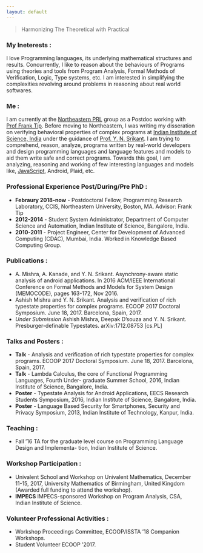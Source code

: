 ```yaml
---
layout: default
---
```


> Harmonizing The Theoretical with Practical


### My Ineterests : 
I love Programming languages, its underlying mathematical structures and results. Concurrently, I like to reason about the behaviours of Programs using theories and tools from Program Analysis, Formal Methods of Verification, Logic, Type systems, etc. I am interested in simplifying the complexities revolving around problems in reasoning about real world softwares. 



### Me :
I am currently at the [Northeastern PRL](http://prl.ccs.neu.edu/) group as a Postdoc working with [Prof Frank Tip](http://www.franktip.org/). Before moving to Northeastern, I was writing my disseration on verifying behavioral properties of complex programs at [Indian Institute of Science, India](https://www.csa.iisc.ac.in/) under the guidance of [Prof. Y. N. Srikant](https://drona.csa.iisc.ac.in/~srikant/).
I am trying to comprehend, reason, analyze, programs written by real-world developers and design programming languages and language features and models to aid them write safe and correct programs. Towards this goal, I am analyzing, reasoning and working of few interesting languages and models like, [JavaScript](https://www.javascript.com/), Android, Plaid, etc.  


### Professional Experience Post/During/Pre PhD :
* **Febraury 2018-now** - Postdoctoral Fellow, Programming Research Laboratory, CCIS, Northeastern University,
				 Boston, MA.
Advisor: Frank Tip
* **2012-2014** - Student System Administrator, Department of Computer Science and Automation,
Indian Institute of Science, Bangalore, India.
* **2010-2011** -  Project Engineer, Center for Development of Advanced Computing (CDAC), Mumbai,
	India.
Worked in Knowledge Based Computing Group.


### Publications :
* A. Mishra, A. Kanade, and Y. N. Srikant. Asynchrony-aware static analysis of android applications. In 2016 ACM/IEEE International Conference on Formal Methods and Models for System Design (MEMOCODE), pages 163-172, Nov 2016.
* Ashish Mishra and Y. N. Srikant. Analysis and verification of rich typestate properties for complex programs. ECOOP 2017 Doctoral Symposium. June 18, 2017. Barcelona, Spain, 2017.
* _Under Submission_ Ashish Mishra, Deepak D’souza and Y. N. Srikant. Presburger-definable Typestates. arXiv:1712.08753 [cs.PL]

### Talks and Posters :
- **Talk** - Analysis and verification of rich typestate properties for complex programs. ECOOP
2017 Doctoral Symposium. June 18, 2017. Barcelona, Spain, 2017.
- **Talk** - Lambda Calculus, the core of Functional Programming Languages, Fourth Under-
graduate Summer School, 2016, Indian Institute of Science, Bangalore, India.
- **Poster** - Typestate Analysis for Android Applications, EECS Research Students Symposium,
2016, Indian Institute of Science, Bangalore, India.
- **Poster** - Language Based Security for Smartphones, Security and Privacy Symposium, 2013,
Indian Institute of Technology, Kanpur, India.

### Teaching :
- Fall ’16 TA for the graduate level course on Programming Language Design and Implementa-
tion, Indian Institute of Science.


### Workshop Participation :
- Univalent School and Workshop on Univalent Mathematics, December 11-15, 2017, University
Mathematics of Birmingham, United Kingdom (Awarded full funding to attend the workshop).
- **IMPECS** IMPECS-sponsored Workshop on Program Analysis, CSA, Indian Institute of Science.

### Volunteer Professional Activities :
- Workshop Proceedings Committee, ECOOP/ISSTA ’18 Companion Workshops.
- Student Volunteer ECOOP ’2017.

